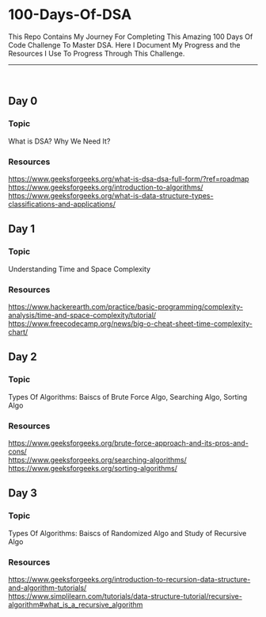 # 100-Days-Of-DSA

This Repo Contains My Journey For Completing This Amazing 100 Days Of Code Challenge To Master DSA. Here I Document My Progress and the Resources I Use To Progress Through This Challenge.

---
</br>

## Day 0
### Topic
What is DSA? Why We Need It?
### Resources

https://www.geeksforgeeks.org/what-is-dsa-dsa-full-form/?ref=roadmap </br>
https://www.geeksforgeeks.org/introduction-to-algorithms/ </br>
https://www.geeksforgeeks.org/what-is-data-structure-types-classifications-and-applications/ 


## Day 1
### Topic
Understanding Time and Space Complexity
### Resources

https://www.hackerearth.com/practice/basic-programming/complexity-analysis/time-and-space-complexity/tutorial/ </br>
https://www.freecodecamp.org/news/big-o-cheat-sheet-time-complexity-chart/

## Day 2
### Topic
Types Of Algorithms: Baiscs of Brute Force Algo, Searching Algo, Sorting Algo
### Resources
https://www.geeksforgeeks.org/brute-force-approach-and-its-pros-and-cons/ </br>
https://www.geeksforgeeks.org/searching-algorithms/ </br>
https://www.geeksforgeeks.org/sorting-algorithms/

## Day 3
### Topic
Types Of Algorithms: Baiscs of Randomized Algo and Study of Recursive Algo
### Resources
https://www.geeksforgeeks.org/introduction-to-recursion-data-structure-and-algorithm-tutorials/ </br>
https://www.simplilearn.com/tutorials/data-structure-tutorial/recursive-algorithm#what_is_a_recursive_algorithm </br>

